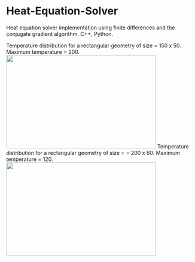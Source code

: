# Heat-Equation-Solver
Heat equation solver implementation using finite differences and the conjugate gradient algorithm. C++, Python.

Temperature distribution for a rectangular geometry of size = 150 x 50.  Maximum temperature = 200.
<img src="https://user-images.githubusercontent.com/57925449/211735795-33999d03-dc22-4c91-8f7d-95311f93ac37.png" width= "400" height= "250">
Temperature distribution for a rectangular geometry of size = = 200 x 60. Maximum temperature = 120.
<img src="https://user-images.githubusercontent.com/57925449/211735963-c44b098e-dfa0-4102-b0e4-8adc0e7b9b37.png" width= "400" height= "250">

